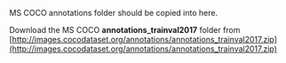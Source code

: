 MS COCO annotations folder should be copied into here. 

Download the MS COCO **annotations_trainval2017** folder from [http://images.cocodataset.org/annotations/annotations_trainval2017.zip](http://images.cocodataset.org/annotations/annotations_trainval2017.zip)
